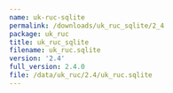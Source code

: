 ```yaml
---
name: uk-ruc-sqlite
permalink: /downloads/uk_ruc_sqlite/2_4
package: uk_ruc
title: uk_ruc_sqlite
filename: uk_ruc.sqlite
version: '2.4'
full_version: 2.4.0
file: /data/uk_ruc/2.4/uk_ruc.sqlite
---
```


